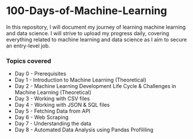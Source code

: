 # 100-Days-of-Machine-Learning
In this repository, I will document my journey of learning machine learning and data science. I will strive to upload my progress daily, covering everything related to machine learning and data science as I aim to secure an entry-level job.


<h3>Topics covered</h3>

  <ul>
    <li>Day 0 - Prerequisites</li>
    <li>Day 1 - Introduction to Machine Learning (Theoretical)</li>
    <li>Day 2 - Machine Learning Development Life Cycle & Challenges in Machine Learning (Theoretical)</li>
    <li>Day 3 - Working with CSV files</li>
    <li>Day 4 - Working with JSON & SQL files</li>
    <li>Day 5 - Fetching Data from API</li>
    <li>Day 6 - Web Scraping</li>
    <li>Day 7 - Understanding the data</li>
    <li>Day 8 - Automated Data Analysis using Pandas Profililing</li>
  </ul>
